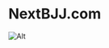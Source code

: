 # NextBJJ.com

![Alt](https://repobeats.axiom.co/api/embed/763892434b77e5987f0deab28b9270f13cc7867f.svg "Repobeats analytics image")
